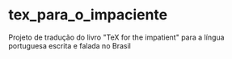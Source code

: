 # tex_para_o_impaciente
Projeto de tradução do livro "TeX for the impatient" para a língua portuguesa escrita e falada no Brasil
